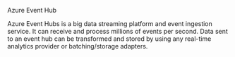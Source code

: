 Azure Event Hub

Azure Event Hubs is a big data streaming platform and event ingestion service. It can receive and process millions of events per second. 
Data sent to an event hub can be transformed and stored by using any real-time analytics provider or batching/storage adapters.

